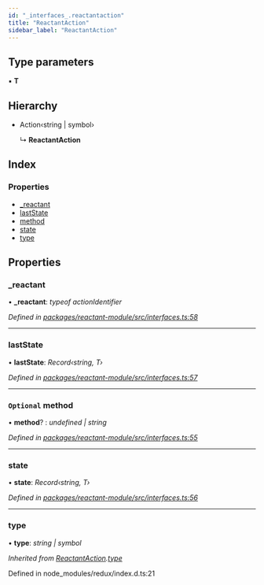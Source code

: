 ```yaml
---
id: "_interfaces_.reactantaction"
title: "ReactantAction"
sidebar_label: "ReactantAction"
---
```


## Type parameters

▪ **T**

## Hierarchy

* Action‹string | symbol›

  ↳ **ReactantAction**

## Index

### Properties

* [_reactant](_interfaces_.reactantaction.md#_reactant)
* [lastState](_interfaces_.reactantaction.md#laststate)
* [method](_interfaces_.reactantaction.md#optional-method)
* [state](_interfaces_.reactantaction.md#state)
* [type](_interfaces_.reactantaction.md#type)

## Properties

###  _reactant

• **_reactant**: *typeof actionIdentifier*

*Defined in [packages/reactant-module/src/interfaces.ts:58](https://github.com/unadlib/reactant/blob/37c7818/packages/reactant-module/src/interfaces.ts#L58)*

___

###  lastState

• **lastState**: *Record‹string, T›*

*Defined in [packages/reactant-module/src/interfaces.ts:57](https://github.com/unadlib/reactant/blob/37c7818/packages/reactant-module/src/interfaces.ts#L57)*

___

### `Optional` method

• **method**? : *undefined | string*

*Defined in [packages/reactant-module/src/interfaces.ts:55](https://github.com/unadlib/reactant/blob/37c7818/packages/reactant-module/src/interfaces.ts#L55)*

___

###  state

• **state**: *Record‹string, T›*

*Defined in [packages/reactant-module/src/interfaces.ts:56](https://github.com/unadlib/reactant/blob/37c7818/packages/reactant-module/src/interfaces.ts#L56)*

___

###  type

• **type**: *string | symbol*

*Inherited from [ReactantAction](_interfaces_.reactantaction.md).[type](_interfaces_.reactantaction.md#type)*

Defined in node_modules/redux/index.d.ts:21
